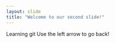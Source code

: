 ```yaml
---
layout: slide
title: "Welcome to our second slide!"
---
```

Learning git
Use the left arrow to go back!

